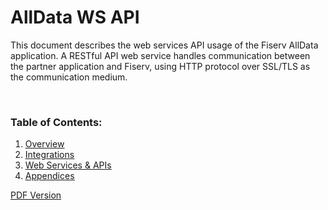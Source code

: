 # AllData WS API

This document describes the web services API usage of the Fiserv AllData application. A RESTful API web service handles communication between the partner application and Fiserv, using HTTP protocol over SSL/TLS as the communication medium.

<br>

### Table of Contents:
1. <u>[Overview](?path=docs/ws-api/overview.md)</u>
2. <u>[Integrations](?path=docs/ws-api/integrations.md)</u>
3. <u>[Web Services & APIs](?path=docs/ws-api/webservices-apis.md)</u>
4. <u>[Appendices](?path=docs/ws-api/appendices.md)</u>

[PDF Version](https://raw.githubusercontent.com/Fiserv/alldata/develop/docs/documentation/pdfs/AllData%20WS%20API%20Specs%204.1.pdf)